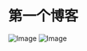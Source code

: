 # 第一个博客

![Image](../韩孝周.jpg)
![Image](https://img1.baidu.com/it/u=550911051,688456556&fm=26&fmt=auto)
